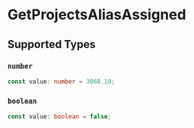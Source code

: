 # GetProjectsAliasAssigned


## Supported Types

### `number`

```typescript
const value: number = 3068.10;
```

### `boolean`

```typescript
const value: boolean = false;
```

